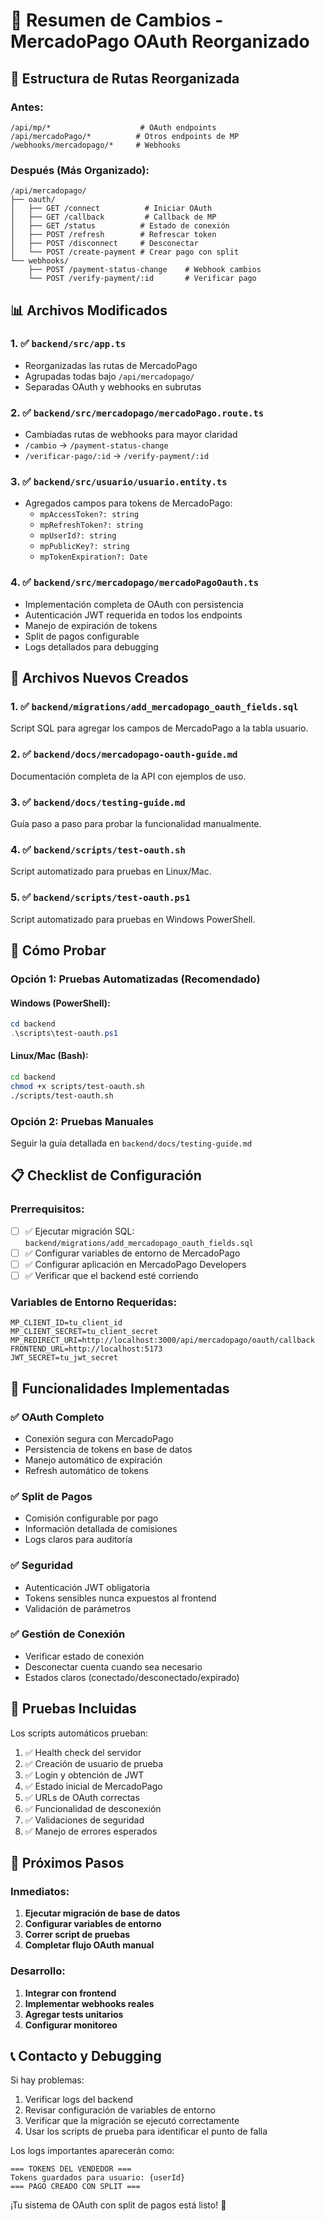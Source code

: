 # 🔄 Resumen de Cambios - MercadoPago OAuth Reorganizado

## 📁 Estructura de Rutas Reorganizada

### Antes:

```
/api/mp/*                    # OAuth endpoints
/api/mercadoPago/*          # Otros endpoints de MP
/webhooks/mercadopago/*     # Webhooks
```

### Después (Más Organizado):

```
/api/mercadopago/
├── oauth/
│   ├── GET /connect          # Iniciar OAuth
│   ├── GET /callback         # Callback de MP
│   ├── GET /status          # Estado de conexión
│   ├── POST /refresh        # Refrescar token
│   ├── POST /disconnect     # Desconectar
│   └── POST /create-payment # Crear pago con split
└── webhooks/
    ├── POST /payment-status-change    # Webhook cambios
    └── POST /verify-payment/:id       # Verificar pago
```

## 📊 Archivos Modificados

### 1. ✅ `backend/src/app.ts`

- Reorganizadas las rutas de MercadoPago
- Agrupadas todas bajo `/api/mercadopago/`
- Separadas OAuth y webhooks en subrutas

### 2. ✅ `backend/src/mercadopago/mercadoPago.route.ts`

- Cambiadas rutas de webhooks para mayor claridad
- `/cambio` → `/payment-status-change`
- `/verificar-pago/:id` → `/verify-payment/:id`

### 3. ✅ `backend/src/usuario/usuario.entity.ts`

- Agregados campos para tokens de MercadoPago:
  - `mpAccessToken?: string`
  - `mpRefreshToken?: string`
  - `mpUserId?: string`
  - `mpPublicKey?: string`
  - `mpTokenExpiration?: Date`

### 4. ✅ `backend/src/mercadopago/mercadoPagoOauth.ts`

- Implementación completa de OAuth con persistencia
- Autenticación JWT requerida en todos los endpoints
- Manejo de expiración de tokens
- Split de pagos configurable
- Logs detallados para debugging

## 📁 Archivos Nuevos Creados

### 1. ✅ `backend/migrations/add_mercadopago_oauth_fields.sql`

Script SQL para agregar los campos de MercadoPago a la tabla usuario.

### 2. ✅ `backend/docs/mercadopago-oauth-guide.md`

Documentación completa de la API con ejemplos de uso.

### 3. ✅ `backend/docs/testing-guide.md`

Guía paso a paso para probar la funcionalidad manualmente.

### 4. ✅ `backend/scripts/test-oauth.sh`

Script automatizado para pruebas en Linux/Mac.

### 5. ✅ `backend/scripts/test-oauth.ps1`

Script automatizado para pruebas en Windows PowerShell.

## 🚀 Cómo Probar

### Opción 1: Pruebas Automatizadas (Recomendado)

#### Windows (PowerShell):

```powershell
cd backend
.\scripts\test-oauth.ps1
```

#### Linux/Mac (Bash):

```bash
cd backend
chmod +x scripts/test-oauth.sh
./scripts/test-oauth.sh
```

### Opción 2: Pruebas Manuales

Seguir la guía detallada en `backend/docs/testing-guide.md`

## 📋 Checklist de Configuración

### Prerrequisitos:

- [ ] ✅ Ejecutar migración SQL: `backend/migrations/add_mercadopago_oauth_fields.sql`
- [ ] ✅ Configurar variables de entorno de MercadoPago
- [ ] ✅ Configurar aplicación en MercadoPago Developers
- [ ] ✅ Verificar que el backend esté corriendo

### Variables de Entorno Requeridas:

```env
MP_CLIENT_ID=tu_client_id
MP_CLIENT_SECRET=tu_client_secret
MP_REDIRECT_URI=http://localhost:3000/api/mercadopago/oauth/callback
FRONTEND_URL=http://localhost:5173
JWT_SECRET=tu_jwt_secret
```

## 🔧 Funcionalidades Implementadas

### ✅ OAuth Completo

- Conexión segura con MercadoPago
- Persistencia de tokens en base de datos
- Manejo automático de expiración
- Refresh automático de tokens

### ✅ Split de Pagos

- Comisión configurable por pago
- Información detallada de comisiones
- Logs claros para auditoría

### ✅ Seguridad

- Autenticación JWT obligatoria
- Tokens sensibles nunca expuestos al frontend
- Validación de parámetros

### ✅ Gestión de Conexión

- Verificar estado de conexión
- Desconectar cuenta cuando sea necesario
- Estados claros (conectado/desconectado/expirado)

## 🧪 Pruebas Incluidas

Los scripts automáticos prueban:

1. ✅ Health check del servidor
2. ✅ Creación de usuario de prueba
3. ✅ Login y obtención de JWT
4. ✅ Estado inicial de MercadoPago
5. ✅ URLs de OAuth correctas
6. ✅ Funcionalidad de desconexión
7. ✅ Validaciones de seguridad
8. ✅ Manejo de errores esperados

## 🎯 Próximos Pasos

### Inmediatos:

1. **Ejecutar migración de base de datos**
2. **Configurar variables de entorno**
3. **Correr script de pruebas**
4. **Completar flujo OAuth manual**

### Desarrollo:

1. **Integrar con frontend**
2. **Implementar webhooks reales**
3. **Agregar tests unitarios**
4. **Configurar monitoreo**

## 📞 Contacto y Debugging

Si hay problemas:

1. Verificar logs del backend
2. Revisar configuración de variables de entorno
3. Verificar que la migración se ejecutó correctamente
4. Usar los scripts de prueba para identificar el punto de falla

Los logs importantes aparecerán como:

```
=== TOKENS DEL VENDEDOR ===
Tokens guardados para usuario: {userId}
=== PAGO CREADO CON SPLIT ===
```

¡Tu sistema de OAuth con split de pagos está listo! 🎉
